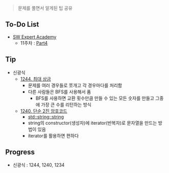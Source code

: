 > 문제를 풀면서 알게된 팁 공유

## To-Do List
- [SW Expert Academy](https://www.swexpertacademy.com/main/main.do)
    - 11주차 : [Part4](https://www.swexpertacademy.com/main/talk/solvingClub/problemBoxDetail.do?solveclubId=AV6kld8aisgDFASb&probBoxId=AV-4MojKLNADFATz&leftPage=1)
    
## Tip
- 신광식
    - [1244. 최대 상금](https://github.com/mel1015/algorithm-study/blob/1244/algorithm-study/week_11/1244_mel1015.cpp)
        - 문제를 여러 경우들로 쪼개고 각 경우마다를 처리함
        - 다른 사람들은 BFS를 사용해서 품
            - BFS를 사용하면 교환 횟수만큼 만들 수 있는 모든 숫자를 만들고 그중에 가장 큰 수를 리턴하는 방식
    - [1240. 단순 2진 암호코드](https://github.com/mel1015/algorithm-study/blob/1240/algorithm-study/week_11/1240_mel1015.cpp)
        - [std::string::string](http://www.cplusplus.com/reference/string/string/string/)
        - string의 constructor(생성자)에 iterator(반복자)로 문자열을 만드는 방법이 있음
        - iterator를 활용하면 편하다
        
## Progress
- 신광식 : 1244, 1240, 1234